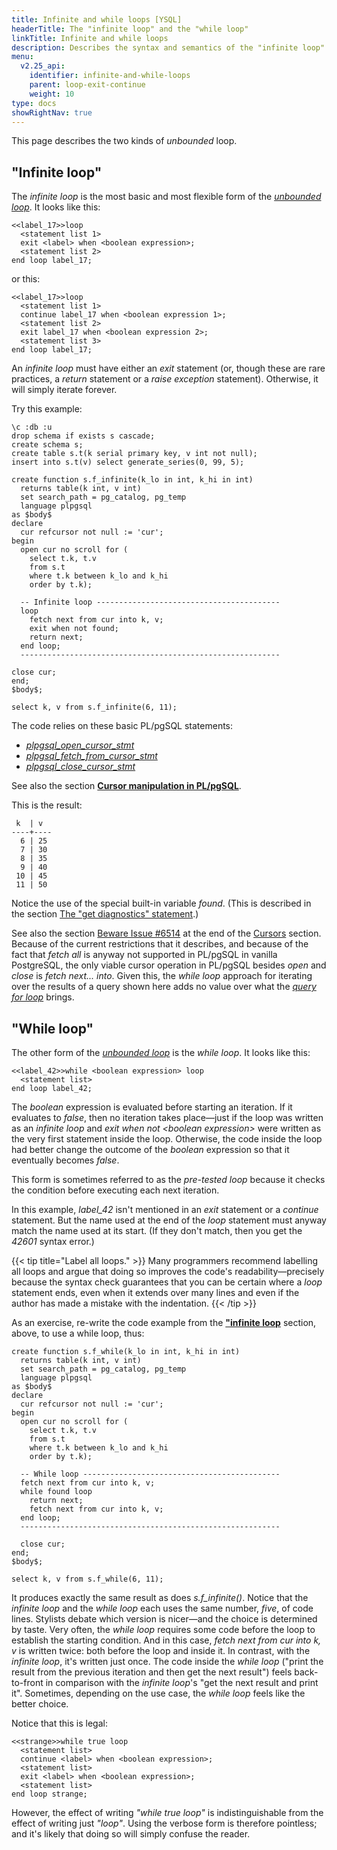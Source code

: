 ```yaml
---
title: Infinite and while loops [YSQL]
headerTitle: The "infinite loop" and the "while loop"
linkTitle: Infinite and while loops
description: Describes the syntax and semantics of the "infinite loop" and the "while loop" [YSQL]
menu:
  v2.25_api:
    identifier: infinite-and-while-loops
    parent: loop-exit-continue
    weight: 10
type: docs
showRightNav: true
---
```


This page describes the two kinds of _unbounded_ loop.

## "Infinite loop"

The _infinite loop_ is the most basic and most flexible form of the _[unbounded loop](../../../../../../../syntax_resources/grammar_diagrams/#plpgsql-unbounded-loop-defn)_. It looks like this:

```plpgsql
<<label_17>>loop
  <statement list 1>
  exit <label> when <boolean expression>;
  <statement list 2>
end loop label_17;
```

or this:

```plpgsql
<<label_17>>loop
  <statement list 1>
  continue label_17 when <boolean expression 1>;
  <statement list 2>
  exit label_17 when <boolean expression 2>;
  <statement list 3>
end loop label_17;
```

An _infinite loop_ must have either an _exit_ statement (or, though these are rare practices, a _return_ statement or a _raise exception_ statement). Otherwise, it will simply iterate forever.

<a name="infinite-loop-over-cursor-results"></a>
Try this example:

```plpgsql
\c :db :u
drop schema if exists s cascade;
create schema s;
create table s.t(k serial primary key, v int not null);
insert into s.t(v) select generate_series(0, 99, 5);

create function s.f_infinite(k_lo in int, k_hi in int)
  returns table(k int, v int)
  set search_path = pg_catalog, pg_temp
  language plpgsql
as $body$
declare
  cur refcursor not null := 'cur';
begin
  open cur no scroll for (
    select t.k, t.v
    from s.t
    where t.k between k_lo and k_hi
    order by t.k);

  -- Infinite loop -----------------------------------------
  loop
    fetch next from cur into k, v;
    exit when not found;
    return next;
  end loop;
  ----------------------------------------------------------

close cur;
end;
$body$;

select k, v from s.f_infinite(6, 11);
```

The code relies on these basic PL/pgSQL statements:

- _[plpgsql_open_cursor_stmt](../../../../../../../syntax_resources/grammar_diagrams/#plpgsql-open-cursor-stmt)_
- _[plpgsql_fetch_from_cursor_stmt](../../../../../../../syntax_resources/grammar_diagrams/#plpgsql-fetch-from-cursor-stmt)_
- _[plpgsql_close_cursor_stmt](../../../../../../../syntax_resources/grammar_diagrams/#plpgsql-close-cursor-stmt)_

See also the section **[Cursor manipulation in PL/pgSQL](../../../basic-statements/cursor-manipulation/)**.

This is the result:

```outout
 k  | v
----+----
  6 | 25
  7 | 30
  8 | 35
  9 | 40
 10 | 45
 11 | 50
```

Notice the use of the special built-in variable _found_. (This is described in the section [The "get diagnostics" statement](../../../../executable-section/basic-statements/get-diagnostics/).)

See also the section [Beware Issue #6514](../../../../../../../cursors/#beware-issue-6514) at the end of the [Cursors](../../../../../../../cursors/) section. Because of the current restrictions that it describes, and because of the fact that _fetch all_ is anyway not supported in PL/pgSQL in vanilla PostgreSQL, the only viable cursor operation in PL/pgSQL besides _open_ and _close_ is _fetch next... into_. Given this, the _while loop_ approach for iterating over the results of a query shown here adds no value over what the _[query for loop](../query-for-loop/)_ brings.

## "While loop"

The other form of the _[unbounded loop](../../../../../../../syntax_resources/grammar_diagrams/#plpgsql-unbounded-loop-defn)_ is the _while loop_. It looks like this:

```plpgsql
<<label_42>>while <boolean expression> loop
  <statement list>
end loop label_42;
```

The _boolean_ expression is evaluated before starting an iteration. If it evaluates to _false_, then no iteration takes place—just if the loop was written as an _infinite loop_ and _exit when not \<boolean expression\>_ were written as the very first statement inside the loop. Otherwise, the code inside the loop had better change the outcome of the _boolean_ expression so that it eventually becomes _false_.

This form is sometimes referred to as the _pre-tested loop_ because it checks the condition before executing each next iteration.

In this example, _label_42_ isn't mentioned in an _exit_ statement or a _continue_ statement. But the name used at the end of the _loop_ statement must anyway match the name used at its start. (If they don't match, then you get the _42601_ syntax error.)

{{< tip title="Label all loops." >}}
Many programmers recommend labelling all loops and argue that doing so improves the code's readability—precisely because the syntax check guarantees that you can be certain where a _loop_ statement ends, even when it extends over many lines and even if the author has made a mistake with the indentation.
{{< /tip >}}

As an exercise, re-write the code example from the **["infinite loop](./#infinite-loop-over-cursor-results)** section, above, to use a while loop, thus:

```plpgsql
create function s.f_while(k_lo in int, k_hi in int)
  returns table(k int, v int)
  set search_path = pg_catalog, pg_temp
  language plpgsql
as $body$
declare
  cur refcursor not null := 'cur';
begin
  open cur no scroll for (
    select t.k, t.v
    from s.t
    where t.k between k_lo and k_hi
    order by t.k);

  -- While loop --------------------------------------------
  fetch next from cur into k, v;
  while found loop
    return next;
    fetch next from cur into k, v;
  end loop;
  ----------------------------------------------------------

  close cur;
end;
$body$;

select k, v from s.f_while(6, 11);
```

It produces exactly the same result as does _s.f_infinite()_. Notice that the _infinite loop_ and the _while loop_ each uses the same number, _five_, of code lines. Stylists debate which version is nicer—and the choice is determined by taste. Very often, the _while loop_ requires some code before the loop to establish the starting condition. And in this case, _fetch next from cur into k, v_ is written twice: both before the loop and inside it. In contrast, with the _infinite loop_, it's written just once. The code inside the _while loop_ ("print the result from the previous iteration and then get the next result") feels back-to-front in comparison with the _infinite loop_'s "get the next result and print it". Sometimes, depending on the use case, the _while loop_ feels like the better choice.

Notice that this is legal:

```plpgsql
<<strange>>while true loop
  <statement list>
  continue <label> when <boolean expression>;
  <statement list>
  exit <label> when <boolean expression>;
  <statement list>
end loop strange;
```

However, the effect of writing _"while true loop"_ is indistinguishable from the effect of writing just _"loop"_. Using the verbose form is therefore pointless; and it's likely that doing so will simply confuse the reader.
